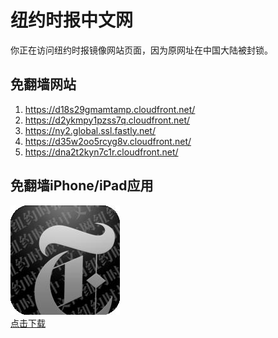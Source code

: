 <h1>纽约时报中文网</h1>
<p>你正在访问纽约时报镜像网站页面，因为原网址在中国大陆被封锁。</p>
<h2>免翻墙网站</h2>
<ol>
<li><a href="https://d18s29gmamtamp.cloudfront.net/" target="1">https://d18s29gmamtamp.cloudfront.net/</a></li>
<li><a href="https://d2ykmpy1pzss7q.cloudfront.net/" target="2">https://d2ykmpy1pzss7q.cloudfront.net/</a></li>
<li><a href="https://ny2.global.ssl.fastly.net/" target="3">https://ny2.global.ssl.fastly.net/</a></li>
<li><a href="https://d35w2oo5rcyg8v.cloudfront.net/" target="4">https://d35w2oo5rcyg8v.cloudfront.net/</a></li>
<li><a href="https://dna2t2kyn7c1r.cloudfront.net/" target="5">https://dna2t2kyn7c1r.cloudfront.net/</a></li>
</ol>
<h2>免翻墙iPhone/iPad应用</h2>
<p>
	<a href="https://itunes.apple.com/cn/app/niu-yue-shi-bao-zhong-wen-wang/id807498298?mt=8">
		<img src="icon175x175.jpeg" />
		<br/>点击下载
	</a>
</p>